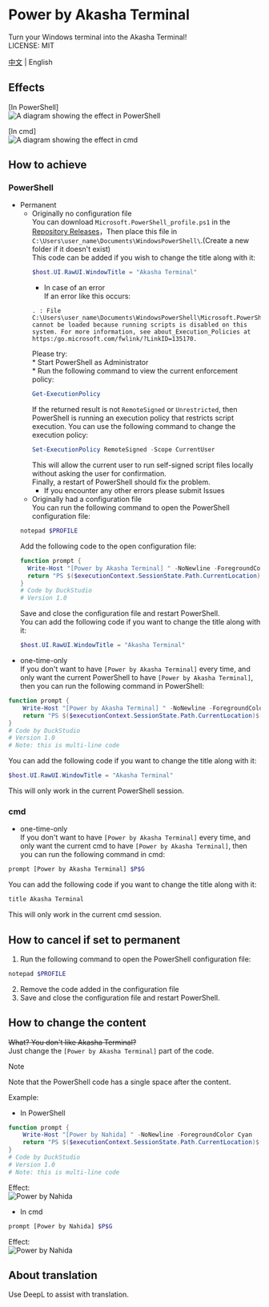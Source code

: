 # Power by Akasha Terminal

Turn your Windows terminal into the Akasha Terminal!<br>
LICENSE: MIT<br>

[中文](https://github.com/DuckDuckStudio/power_by_akasha_terminal/blob/main/README.md) | English

## Effects

[In PowerShell]<br>
![A diagram showing the effect in PowerShell](https://duckduckstudio.github.io/power_by_akasha_terminal/PowerShell中的效果展示图.png)<br>

[In cmd]<br>
![A diagram showing the effect in cmd](https://duckduckstudio.github.io/power_by_akasha_terminal/cmd中的效果展示图.png)<br>

## How to achieve

### PowerShell
* Permanent<br>
  * Originally no configuration file<br>
    You can download `Microsoft.PowerShell_profile.ps1` in the [Repository Releases](https://github.com/DuckDuckStudio/power_by_akasha_terminal/releases/)，Then place this file in `C:\Users\user_name\Documents\WindowsPowerShell\`.(Create a new folder if it doesn't exist)<br>
      This code can be added if you wish to change the title along with it:<br>
      ```powershell
      $host.UI.RawUI.WindowTitle = "Akasha Terminal"
      ```
      * In case of an error<br>
      If an error like this occurs:<br>
      ```
      . : File C:\Users\user_name\Documents\WindowsPowerShell\Microsoft.PowerShell_profile.ps1 cannot be loaded because running scripts is disabled on this system. For more information, see about_Execution_Policies at https:/go.microsoft.com/fwlink/?LinkID=135170.
      ```
      Please try:<br>
        * Start PowerShell as Administrator<br>
        * Run the following command to view the current enforcement policy:<br>
      ```powershell
      Get-ExecutionPolicy
      ```
      If the returned result is not `RemoteSigned` or `Unrestricted`, then PowerShell is running an execution policy that restricts script execution. You can use the following command to change the execution policy:<br>
      ```powershell
      Set-ExecutionPolicy RemoteSigned -Scope CurrentUser
      ```
      This will allow the current user to run self-signed script files locally without asking the user for confirmation.<br>
      Finally, a restart of PowerShell should fix the problem.<br>
      * If you encounter any other errors please submit Issues<br>
  * Originally had a configuration file<br>
  You can run the following command to open the PowerShell configuration file:<br>
  ```powershell
  notepad $PROFILE
  ```
  Add the following code to the open configuration file:
  ```powershell
  function prompt {
    Write-Host "[Power by Akasha Terminal] " -NoNewline -ForegroundColor Cyan
    return "PS $($executionContext.SessionState.Path.CurrentLocation)$('>' * ($nestedPromptLevel + 1)) "
  }
  # Code by DuckStudio
  # Version 1.0
  ```
  Save and close the configuration file and restart PowerShell.<br>
  You can add the following code if you want to change the title along with it:<br>
  ```powershell
  $host.UI.RawUI.WindowTitle = "Akasha Terminal"
  ```
* one-time-only<br>
If you don't want to have `[Power by Akasha Terminal]` every time, and only want the current PowerShell to have `[Power by Akasha Terminal]`, then you can run the following command in PowerShell:
```powershell
function prompt {
    Write-Host "[Power by Akasha Terminal] " -NoNewline -ForegroundColor Cyan
    return "PS $($executionContext.SessionState.Path.CurrentLocation)$('>' * ($nestedPromptLevel + 1)) "
}
# Code by DuckStudio
# Version 1.0
# Note: this is multi-line code
```
You can add the following code if you want to change the title along with it:<br>
```powershell
$host.UI.RawUI.WindowTitle = "Akasha Terminal"
```
This will only work in the current PowerShell session.<br>

### cmd

* one-time-only<br>
If you don't want to have `[Power by Akasha Terminal]` every time, and only want the current cmd to have `[Power by Akasha Terminal]`, then you can run the following command in cmd:<br>
```bash
prompt [Power by Akasha Terminal] $P$G
```
You can add the following code if you want to change the title along with it:<br>
```bash
title Akasha Terminal
```
This will only work in the current cmd session.<br>

## How to cancel if set to permanent

1. Run the following command to open the PowerShell configuration file:<br>
  ```powershell
  notepad $PROFILE
  ```
2. Remove the code added in the configuration file<br>
3. Save and close the configuration file and restart PowerShell.<br>

## How to change the content

~~What? You don't like Akasha Terminal?~~<br>
Just change the `[Power by Akasha Terminal]` part of the code.<br>

> [!NOTE]
> Note that the PowerShell code has a single space after the content.<br>

Example:<br>
* In PowerShell<br>
```powershell
function prompt {
    Write-Host "[Power by Nahida] " -NoNewline -ForegroundColor Cyan
    return "PS $($executionContext.SessionState.Path.CurrentLocation)$('>' * ($nestedPromptLevel + 1)) "
}
# Code by DuckStudio
# Version 1.0
# Note: this is multi-line code
```
Effect:<br>
![Power by Nahida](https://duckduckstudio.github.io/power_by_akasha_terminal/PowerShell-纳西妲.png)<br>
* In cmd<br>
```bash
prompt [Power by Nahida] $P$G
```
Effect:<br>
![Power by Nahida](https://duckduckstudio.github.io/power_by_akasha_terminal/cmd-纳西妲.png)<br>

## About translation

Use DeepL to assist with translation.<br>